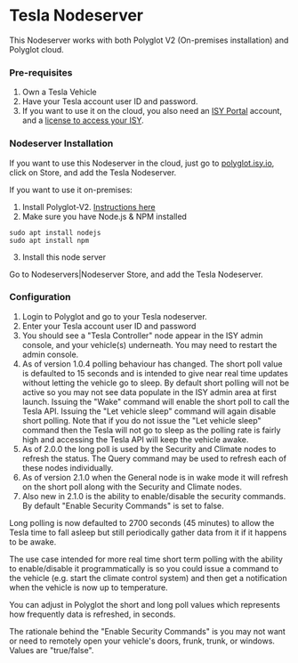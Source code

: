 # Tesla Nodeserver

This Nodeserver works with both Polyglot V2 (On-premises installation) and Polyglot cloud.

### Pre-requisites
1. Own a Tesla Vehicle
2. Have your Tesla account user ID and password.
3. If you want to use it on the cloud, you also need an 
[ISY Portal](https://my.isy.io) account, and a [license to access your ISY](https://wiki.universal-devices.com/index.php?title=ISY_Portal_Renewal_Instructions).

### Nodeserver Installation
If you want to use this Nodeserver in the cloud, just go to [polyglot.isy.io](https://polyglot.isy.io/store), click on Store, and add the Tesla Nodeserver.

If you want to use it on-premises: 
1. Install Polyglot-V2. [Instructions here](https://github.com/UniversalDevicesInc/polyglot-v2)
2. Make sure you have Node.js & NPM installed

```
sudo apt install nodejs
sudo apt install npm
```

3. Install this node server

Go to Nodeservers|Nodeserver Store, and add the Tesla Nodeserver.

### Configuration

1. Login to Polyglot and go to your Tesla nodeserver.
2. Enter your Tesla account user ID and password
3. You should see a "Tesla Controller" node appear in the ISY admin console, and your vehicle(s) underneath. You may need to restart the admin console.
4. As of version 1.0.4 polling behaviour has changed. The short poll value is defaulted to 15 seconds and is intended to give near real time updates without letting the vehicle go to sleep. By default short polling will not be active so you may not see data populate in the ISY admin area at first launch. Issuing the "Wake" command will enable the short poll to call the Tesla API. Issuing the "Let vehicle sleep" command will again disable short polling. Note that if you do not issue the "Let vehicle sleep" command then the Tesla will not go to sleep as the polling rate is fairly high and accessing the Tesla API will keep the vehicle awake.
5. As of 2.0.0 the long poll is used by the Security and Climate nodes to refresh the status.  The Query command may be used to refresh each of these nodes individually.
6. As of version 2.1.0 when the General node is in wake mode it will refresh on the short poll along with the Security and Climate nodes.
7. Also new in 2.1.0 is the ability to enable/disable the security commands.  By default "Enable Security Commands" is set to false.

Long polling is now defaulted to 2700 seconds (45 minutes) to allow the Tesla time to fall asleep but still periodically gather data from it if it happens to be awake.

The use case intended for more real time short term polling with the ability to enable/disable it programmatically is so you could issue a command to the vehicle (e.g. start the climate control system) and then get a notification when the vehicle is now up to temperature. 

You can adjust in Polyglot the short and long poll values which represents how frequently data is refreshed, in seconds.

The rationale behind the "Enable Security Commands" is you may not want or need to remotely open your vehicle's doors, frunk, trunk, or windows.  Values are "true/false".

